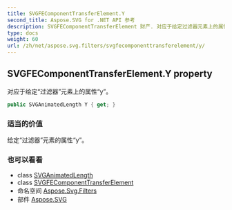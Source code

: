 ```yaml
---
title: SVGFEComponentTransferElement.Y
second_title: Aspose.SVG for .NET API 参考
description: SVGFEComponentTransferElement 财产. 对应于给定过滤器元素上的属性y
type: docs
weight: 60
url: /zh/net/aspose.svg.filters/svgfecomponenttransferelement/y/
---
```

## SVGFEComponentTransferElement.Y property

对应于给定“过滤器”元素上的属性“y”。

```csharp
public SVGAnimatedLength Y { get; }
```

### 适当的价值

给定“过滤器”元素的属性“y”。

### 也可以看看

* class [SVGAnimatedLength](../../../aspose.svg.datatypes/svganimatedlength/)
* class [SVGFEComponentTransferElement](../)
* 命名空间 [Aspose.Svg.Filters](../../svgfecomponenttransferelement/)
* 部件 [Aspose.SVG](../../../)


